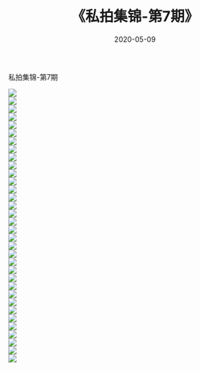 ﻿---
layout: post
title:  《私拍集锦-第7期》
date:   2020-05-09
img: http://imgx.orgx.ga/漏D/网络美图/2020/私拍集锦-第7期/000.jpg
categories: [美女, 清纯, 唯美]
---

私拍集锦-第7期

  ![](http://imgx.orgx.ga/漏D/网络美图/2020/私拍集锦-第7期/001.jpg) <br> ![](http://imgx.orgx.ga/漏D/网络美图/2020/私拍集锦-第7期/002.jpg) <br> ![](http://imgx.orgx.ga/漏D/网络美图/2020/私拍集锦-第7期/003.jpg) <br> ![](http://imgx.orgx.ga/漏D/网络美图/2020/私拍集锦-第7期/004.jpg) <br> ![](http://imgx.orgx.ga/漏D/网络美图/2020/私拍集锦-第7期/005.jpg) <br> ![](http://imgx.orgx.ga/漏D/网络美图/2020/私拍集锦-第7期/006.jpg) <br> ![](http://imgx.orgx.ga/漏D/网络美图/2020/私拍集锦-第7期/007.jpg) <br> ![](http://imgx.orgx.ga/漏D/网络美图/2020/私拍集锦-第7期/008.jpg) <br> ![](http://imgx.orgx.ga/漏D/网络美图/2020/私拍集锦-第7期/009.jpg) <br> ![](http://imgx.orgx.ga/漏D/网络美图/2020/私拍集锦-第7期/010.jpg) <br> ![](http://imgx.orgx.ga/漏D/网络美图/2020/私拍集锦-第7期/011.jpg) <br> ![](http://imgx.orgx.ga/漏D/网络美图/2020/私拍集锦-第7期/012.jpg) <br> ![](http://imgx.orgx.ga/漏D/网络美图/2020/私拍集锦-第7期/013.jpg) <br> ![](http://imgx.orgx.ga/漏D/网络美图/2020/私拍集锦-第7期/014.jpg) <br> ![](http://imgx.orgx.ga/漏D/网络美图/2020/私拍集锦-第7期/015.jpg) <br> ![](http://imgx.orgx.ga/漏D/网络美图/2020/私拍集锦-第7期/016.jpg) <br> ![](http://imgx.orgx.ga/漏D/网络美图/2020/私拍集锦-第7期/017.jpg) <br> ![](http://imgx.orgx.ga/漏D/网络美图/2020/私拍集锦-第7期/018.jpg) <br> ![](http://imgx.orgx.ga/漏D/网络美图/2020/私拍集锦-第7期/019.jpg) <br> ![](http://imgx.orgx.ga/漏D/网络美图/2020/私拍集锦-第7期/020.jpg) <br> ![](http://imgx.orgx.ga/漏D/网络美图/2020/私拍集锦-第7期/021.jpg) <br> ![](http://imgx.orgx.ga/漏D/网络美图/2020/私拍集锦-第7期/022.jpg) <br> ![](http://imgx.orgx.ga/漏D/网络美图/2020/私拍集锦-第7期/023.jpg) <br> ![](http://imgx.orgx.ga/漏D/网络美图/2020/私拍集锦-第7期/024.jpg) <br> ![](http://imgx.orgx.ga/漏D/网络美图/2020/私拍集锦-第7期/025.jpg) <br> ![](http://imgx.orgx.ga/漏D/网络美图/2020/私拍集锦-第7期/026.jpg) <br> ![](http://imgx.orgx.ga/漏D/网络美图/2020/私拍集锦-第7期/027.jpg) <br> ![](http://imgx.orgx.ga/漏D/网络美图/2020/私拍集锦-第7期/028.jpg) <br> ![](http://imgx.orgx.ga/漏D/网络美图/2020/私拍集锦-第7期/029.jpg) <br> ![](http://imgx.orgx.ga/漏D/网络美图/2020/私拍集锦-第7期/030.jpg) <br> ![](http://imgx.orgx.ga/漏D/网络美图/2020/私拍集锦-第7期/031.jpg) <br> ![](http://imgx.orgx.ga/漏D/网络美图/2020/私拍集锦-第7期/032.jpg) <br> ![](http://imgx.orgx.ga/漏D/网络美图/2020/私拍集锦-第7期/033.jpg) <br> ![](http://imgx.orgx.ga/漏D/网络美图/2020/私拍集锦-第7期/034.jpg) <br>